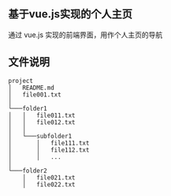 ## 基于vue.js实现的个人主页
通过 vue.js 实现的前端界面，用作个人主页的导航

## 文件说明
```
project
│   README.md
│   file001.txt    
│
└───folder1
│   │   file011.txt
│   │   file012.txt
│   │
│   └───subfolder1
│       │   file111.txt
│       │   file112.txt
│       │   ...
│   
└───folder2
    │   file021.txt
    │   file022.txt
```
